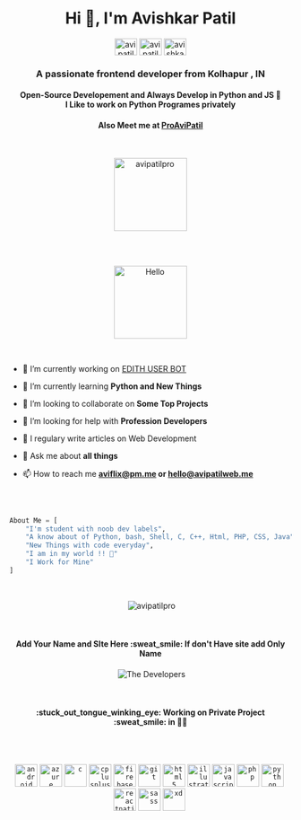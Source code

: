 <h1 align="center">Hi 👋, I'm Avishkar Patil</h1>

<p align="center">
<a href="https://codepen.io/avipatilpro" target="blank"><img align="center" src="https://cdn.jsdelivr.net/npm/simple-icons@3.0.1/icons/codepen.svg" alt="avipatilpro" height="30" width="40" /></a>
<a href="https://dev.to/avipatilpro" target="blank"><img align="center" src="https://cdn.jsdelivr.net/npm/simple-icons@3.0.1/icons/dev-dot-to.svg" alt="avipatilpro" height="30" width="40" /></a>
<a href="https://www.hackerrank.com/avishkarpatil64" target="blank"><img align="center" src="https://cdn.jsdelivr.net/npm/simple-icons@3.0.1/icons/hackerrank.svg" alt="avishkarpatil64" height="30" width="40" /></a>
</p>

<h3 align="center">A passionate frontend developer from Kolhapur , IN</h3>

<h4 align="center">Open-Source Developement and Always Develop in Python and JS 🐍 <br> I Like to work on Python Programes privately</h4>

<h4 align="center">Also Meet me at <a href="https://github.com/proavipatil"><b>ProAviPatil</b></a></h4><br>

<p align="center"> <a href="https://github.com/avipatilpro/"><img width="130px" src="https://komarev.com/ghpvc/?username=avipatilpro&label=Profile%20views&color=0e75b6&style=flat" alt="avipatilpro" /></a> </p><br><br>

<p align="center"><img src="https://sdk.bitmoji.com/render/panel/0debf544-5b3b-4275-b469-1d779e0dc91e-73722fee-603d-4ad6-a574-ee66da7461b3-v1.png?transparent=1&palette=1" alt="Hello" width="130" height="130"/></p><br>



- 🔭 I’m currently working on [EDITH USER BOT](https://github.com/avipatilpro/EdithUserBot)

- 🌱 I’m currently learning **Python and New Things**

- 👯 I’m looking to collaborate on **Some Top Projects**

- 🤝 I’m looking for help with **Profession Developers**

- 📝 I regulary write articles on Web Development

- 💬 Ask me about **all things**

- 📫 How to reach me **aviflix@pm.me or hello@avipatilweb.me**

<br><br>

```py
About Me = [
    "I'm student with noob dev labels",
    "A know about of Python, bash, Shell, C, C++, Html, PHP, CSS, Java",
    "New Things with code everyday",
    "I am in my world !! 💞"
    "I Work for Mine"
]
```
<br>

<p align="center">&nbsp;<img align="center" href="https://github.com/avipatilpro" src="https://github-readme-stats.vercel.app/api?username=avipatilpro&theme=algolia&show_icons=true" alt="avipatilpro"/></p>
<br>
<h4 align="center"> Add Your Name and SIte Here :sweat_smile:  If don't Have site add Only Name</h4>
<p align="center">&nbsp;<img align="center" src="https://github-readme-stats.vercel.app/api/pin/?username=avipatilpro&theme=algolia&repo=The-Developers" alt="The Developers"/></p><br>

<h4 align="center"> :stuck_out_tongue_winking_eye: Working on Private Project :sweat_smile: in 🐍🐍 </h4>

<br><br>

<p align="center"> 
<code><a href="https://developer.android.com" target="_blank"><img src="https://devicons.github.io/devicon/devicon.git/icons/android/android-original-wordmark.svg" alt="android" width="40" height="40"/></a></code>&nbsp;<code><a href="https://azure.microsoft.com/en-in/" target="_blank"><img src="https://www.vectorlogo.zone/logos/microsoft_azure/microsoft_azure-icon.svg" alt="azure" width="40" height="40"/></a></code>&nbsp;<code><a href="https://www.cprogramming.com/" target="_blank"><img src="https://devicons.github.io/devicon/devicon.git/icons/c/c-original.svg" alt="c" width="40" height="40"/></a></code>&nbsp;<code><a href="https://www.w3schools.com/cpp/"target="_blank"><img src="https://devicons.github.io/devicon/devicon.git/icons/cplusplus/cplusplus-original.svg" alt="cplusplus" width="40" height="40"/></a></code>&nbsp;<code><a href="https://firebase.google.com/" target="_blank"><img src="https://www.vectorlogo.zone/logos/firebase/firebase-icon.svg" alt="firebase" width="40" height="40"/></a></code>&nbsp;<code><a href="https://git-scm.com/" target="_blank"><img src="https://www.vectorlogo.zone/logos/git-scm/git-scm-icon.svg" alt="git" width="40" height="40"/></a></code>&nbsp;<code><a href="https://www.w3.org/html/" target="_blank"><img src="https://devicons.github.io/devicon/devicon.git/icons/html5/html5-original-wordmark.svg" alt="html5" width="40" height="40"/></a></code>&nbsp;<code><a href="https://www.adobe.com/in/products/illustrator.html" target="_blank"><img src="https://www.vectorlogo.zone/logos/adobe_illustrator/adobe_illustrator-icon.svg" alt="illustrator" width="40" height="40"/></a></code>&nbsp;<code><a href="https://developer.mozilla.org/en-US/docs/Web/JavaScript" target="_blank"><img src="https://devicons.github.io/devicon/devicon.git/icons/javascript/javascript-original.svg" alt="javascript" width="40" height="40"/></a></code>&nbsp;<code><a href="https://www.php.net" target="_blank"><img src="https://devicons.github.io/devicon/devicon.git/icons/php/php-original.svg" alt="php" width="40" height="40"/></a></code>&nbsp;<code><a href="https://www.python.org" target="_blank"><img src="https://devicons.github.io/devicon/devicon.git/icons/python/python-original.svg" alt="python" width="40" height="40"/></a></code>&nbsp;<code><a href="https://reactnative.dev/" target="_blank"><img src="https://reactnative.dev/img/header_logo.svg" alt="reactnative" width="40" height="40"/></a></code>&nbsp;<code><a href="https://sass-lang.com" target="_blank"><img src="https://devicons.github.io/devicon/devicon.git/icons/sass/sass-original.svg" alt="sass" width="40" height="40"/></a></code>&nbsp;<code><a href="https://www.adobe.com/products/xd.html" target="_blank"><img src="https://cdn.worldvectorlogo.com/logos/adobe-xd.svg" alt="xd" width="40" height="40"/></a></code>&nbsp;</p>
